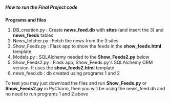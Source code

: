 ##### How to run the Final Project code

**Programs and files**
1. DB_creation.py : Create **news_feed.db** with **sites** (and insert the 3) and **news_feeds** tables
2. News_fetcher.py : Fetch the news from the 3 sites 
3. Show_Feeds.py  : Flask app to show the feeds in the **show_feeds.html** template  
4. Models.py : SQLAlchemy needed to the **Show_Feeds2.py** below 
5. Show_Feeds2.py : Flask app, Show_Feeds.py's SQLAlchemy ORM version. It uses the **show_feeds2.html** template
6. news_feed.db : db created using programs 1 and 2 

To test you may just download the files and run **Show_Feeds.py** or **Show_Feeds2.py** in PyCharm, then you will be using
the news_feed.db and no need to run programs 1 and 2 above 
